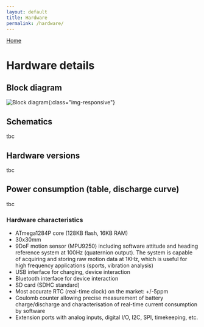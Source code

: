 ```yaml
---
layout: default
title: Hardware
permalink: /hardware/
---
```


[Home](/)


# Hardware details

## Block diagram

![Block diagram](/assets/img/node4-hr.png){:class="img-responsive"}

## Schematics

tbc

## Hardware versions

tbc

## Power consumption (table, discharge curve)

tbc



### Hardware characteristics


* ATmega1284P core (128KB flash, 16KB RAM)
* 30x30mm
* 9DoF motion sensor (MPU9250) including software attitude and heading reference system at 100Hz (quaternion output). The system is capable of acquiring and storing raw motion data at 1KHz, which is useful for high frequency applications (sports, vibration analysis)
* USB interface for charging, device interaction
* Bluetooth interface for device interaction
* SD card (SDHC standard)
* Most accurate RTC (real-time clock) on the market: +/-5ppm
* Coulomb counter allowing precise measurement of battery charge/discharge and characterisation of real-time current consumption by software
* Extension ports with analog inputs, digital I/O, I2C, SPI, timekeeping, etc.




